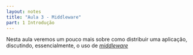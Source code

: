 ```yaml
---
layout: notes
title: "Aula 3 - Middleware"
part: 1 Introdução
---
```


Nesta aula veremos um pouco mais sobre como distribuir uma aplicação, discutindo, essencialmente, o uso de [*middleware*](https://lasarojc.github.io/ds_notes/intro/#como)

